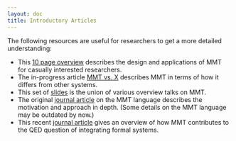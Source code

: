 ```yaml
---
layout: doc
title: Introductory Articles
---
```


The following resources are useful for researchers to get a more detailed understanding:

* This [10 page overview](articles/mmt.pdf) describes the design and applications of MMT for casually interested researchers.
* The in-progress article [MMT vs. X](articles/mmt-vs-X.pdf) describes MMT in terms of how it differs from other systems.
* This set of [slides](articles/mmt-slides.pdf) is the union of various overview talks on MMT.
* The original [journal article](https://kwarc.info/people/frabe/Research/RK_mmt_10.pdf) on the MMT language describes the motivation and approach in depth. (Some details on the MMT language may be outdated by now.)
* This recent [journal article](https://kwarc.info/people/frabe/Research/KR_qed_14.pdf) gives an overview of how MMT contributes to the QED question of integrating formal systems.